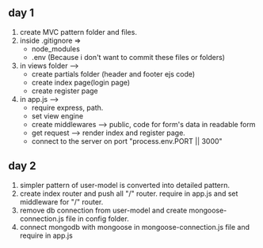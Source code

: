 ## day 1
1. create MVC pattern folder and files.
2. inside .gitignore => 
   - node_modules
   - .env
   (Because i don't want to commit these files or folders)
3. in views folder -->
   - create partials folder (header and footer ejs code)
   - create index page(login page)
   - create register page
4. in app.js -->
   - require express, path.
   - set view engine
   - create middlewares --> public, code for form's data in readable form
   - get request --> render index and register page.
   - connect to the server on port "process.env.PORT || 3000"

## day 2
1. simpler pattern of user-model is converted into detailed pattern.
2. create index router and push all "/" router. require in app.js and set middleware for "/" router.
3. remove db connection from user-model and create mongoose-connection.js file in config folder.
4. connect mongodb with mongoose in mongoose-connection.js file and require in app.js